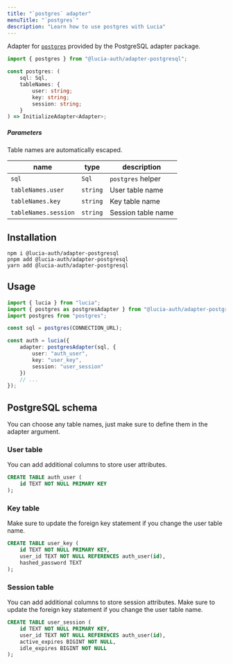 ```yaml
---
title: "`postgres` adapter"
menuTitle: "`postgres`"
description: "Learn how to use postgres with Lucia"
---
```


Adapter for [`postgres`](https://github.com/porsager/postgres) provided by the PostgreSQL adapter package.

```ts
import { postgres } from "@lucia-auth/adapter-postgresql";
```

```ts
const postgres: (
	sql: Sql,
	tableNames: {
		user: string;
		key: string;
		session: string;
	}
) => InitializeAdapter<Adapter>;
```

##### Parameters

Table names are automatically escaped.

| name                 | type     | description        |
| -------------------- | -------- | ------------------ |
| `sql`                | `Sql`    | `postgres` helper  |
| `tableNames.user`    | `string` | User table name    |
| `tableNames.key`     | `string` | Key table name     |
| `tableNames.session` | `string` | Session table name |

## Installation

```
npm i @lucia-auth/adapter-postgresql
pnpm add @lucia-auth/adapter-postgresql
yarn add @lucia-auth/adapter-postgresql
```

## Usage

```ts
import { lucia } from "lucia";
import { postgres as postgresAdapter } from "@lucia-auth/adapter-postgresql";
import postgres from "postgres";

const sql = postgres(CONNECTION_URL);

const auth = lucia({
	adapter: postgresAdapter(sql, {
		user: "auth_user",
		key: "user_key",
		session: "user_session"
	})
	// ...
});
```

## PostgreSQL schema

You can choose any table names, just make sure to define them in the adapter argument.

### User table

You can add additional columns to store user attributes.

```sql
CREATE TABLE auth_user (
    id TEXT NOT NULL PRIMARY KEY
);
```

### Key table

Make sure to update the foreign key statement if you change the user table name.

```sql
CREATE TABLE user_key (
    id TEXT NOT NULL PRIMARY KEY,
    user_id TEXT NOT NULL REFERENCES auth_user(id),
    hashed_password TEXT
);
```

### Session table

You can add additional columns to store session attributes. Make sure to update the foreign key statement if you change the user table name.

```sql
CREATE TABLE user_session (
    id TEXT NOT NULL PRIMARY KEY,
    user_id TEXT NOT NULL REFERENCES auth_user(id),
    active_expires BIGINT NOT NULL,
    idle_expires BIGINT NOT NULL
);
```

